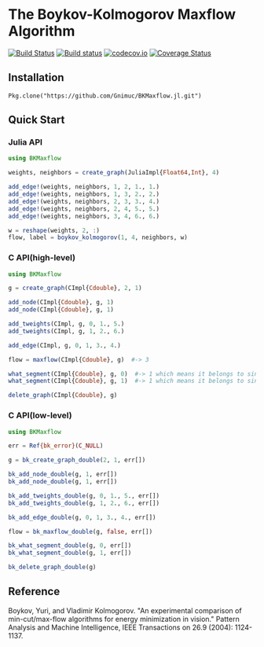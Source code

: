 # The Boykov-Kolmogorov Maxflow Algorithm
[![Build Status](https://travis-ci.org/Gnimuc/BKMaxflow.jl.svg?branch=master)](https://travis-ci.org/Gnimuc/BKMaxflow.jl)
[![Build status](https://ci.appveyor.com/api/projects/status/y185yw848ln0u405/branch/master?svg=true)](https://ci.appveyor.com/project/Gnimuc/bkmaxflow-jl/branch/master)
[![codecov.io](http://codecov.io/github/Gnimuc/BKMaxflow.jl/coverage.svg?branch=master)](http://codecov.io/github/Gnimuc/BKMaxflow.jl?branch=master)
[![Coverage Status](https://coveralls.io/repos/github/Gnimuc/BKMaxflow.jl/badge.svg?branch=master)](https://coveralls.io/github/Gnimuc/BKMaxflow.jl?branch=master)

## Installation
`Pkg.clone("https://github.com/Gnimuc/BKMaxflow.jl.git")`

## Quick Start
### Julia API
```julia
using BKMaxflow

weights, neighbors = create_graph(JuliaImpl{Float64,Int}, 4)

add_edge!(weights, neighbors, 1, 2, 1., 1.)
add_edge!(weights, neighbors, 1, 3, 2., 2.)
add_edge!(weights, neighbors, 2, 3, 3., 4.)
add_edge!(weights, neighbors, 2, 4, 5., 5.)
add_edge!(weights, neighbors, 3, 4, 6., 6.)

w = reshape(weights, 2, :)
flow, label = boykov_kolmogorov(1, 4, neighbors, w)
```

### C API(high-level)
```julia
using BKMaxflow

g = create_graph(CImpl{Cdouble}, 2, 1)

add_node(CImpl{Cdouble}, g, 1)
add_node(CImpl{Cdouble}, g, 1)

add_tweights(CImpl, g, 0, 1., 5.)
add_tweights(CImpl, g, 1, 2., 6.)

add_edge(CImpl, g, 0, 1, 3., 4.)

flow = maxflow(CImpl{Cdouble}, g)  #-> 3

what_segment(CImpl{Cdouble}, g, 0)  #-> 1 which means it belongs to sink
what_segment(CImpl{Cdouble}, g, 1)  #-> 1 which means it belongs to sink

delete_graph(CImpl{Cdouble}, g)
```

### C API(low-level)
```julia
using BKMaxflow

err = Ref{bk_error}(C_NULL)

g = bk_create_graph_double(2, 1, err[])

bk_add_node_double(g, 1, err[])
bk_add_node_double(g, 1, err[])

bk_add_tweights_double(g, 0, 1., 5., err[])
bk_add_tweights_double(g, 1, 2., 6., err[])

bk_add_edge_double(g, 0, 1, 3., 4., err[])

flow = bk_maxflow_double(g, false, err[])

bk_what_segment_double(g, 0, err[])
bk_what_segment_double(g, 1, err[])

bk_delete_graph_double(g)
```

## Reference
Boykov, Yuri, and Vladimir Kolmogorov. "An experimental comparison of min-cut/max-flow algorithms for energy minimization in vision." Pattern Analysis and Machine Intelligence, IEEE Transactions on 26.9 (2004): 1124-1137.
